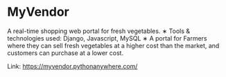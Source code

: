# MyVendor
A real-time shopping web portal for fresh vegetables.
∗ Tools & technologies used: Django, Javascript, MySQL
∗ A portal for Farmers where they can sell fresh vegetables at a higher cost than the market, and customers can
purchase at a lower cost. 

Link: https://myvendor.pythonanywhere.com/
